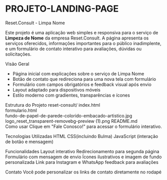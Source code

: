 # PROJETO-LANDING-PAGE
 Reset.Consult - Limpa Nome

Este projeto é uma aplicação web simples e responsiva para o serviço de **Limpeza de Nome** da empresa Reset.Consult. A página apresenta os serviços oferecidos, informações importantes para o público inadimplente, e um formulário de contato interativo para avaliações, dúvidas ou solicitações.

Visão Geral

- Página inicial com explicações sobre o serviço de Limpa Nome
- Botão de contato que redireciona para uma nova tela com formulário
- Formulário com campos obrigatórios e feedback visual após envio
- Layout adaptado para dispositivos móveis
- Estilo moderno com gradientes, transparências e ícones



Estrutura do Projeto
reset-consult/
index.html            
formulario.html     
fundo-de-papel-de-parede-colorido-embacado-artistico.jpg
logo_reset_transparent-removebg-preview (1).png
README.md          
Como usar
Clique em "Fale Conosco!" para acessar o formulário interativo.

Tecnologias Utilizadas
HTML
CSS(incluindo Bulma)
JavaScript (interação de botão e mensagem)

Funcionalidades
Layout interativo
Redirecionamento para segunda página
Formulário com mensagem de envio
Ícones ilustrativos e imagem de fundo personalizada
Link para Instagram e WhatsApp
feedback para avaliações

Contato
Você pode personalizar os links de contato diretamente no rodapé
